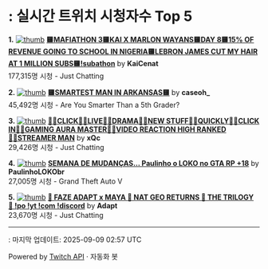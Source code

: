 # : 실시간 트위치 시청자수 Top 5

**1.** [![thumb](https://static-cdn.jtvnw.net/previews-ttv/live_user_kaicenat-320x180.jpg)](https://twitch.tv/KaiCenat)
**[🟨MAFIATHON 3🟨KAI X MARLON WAYANS🟨DAY 8🟨15% OF REVENUE GOING TO SCHOOL IN NIGERIA🟨LEBRON JAMES CUT MY HAIR AT 1 MILLION SUBS🟨!subathon](https://twitch.tv/KaiCenat)** by **KaiCenat**<br>177,315명 시청  - Just Chatting

**2.** [![thumb](https://static-cdn.jtvnw.net/previews-ttv/live_user_caseoh_-320x180.jpg)](https://twitch.tv/caseoh_)
**[🟨SMARTEST MAN IN ARKANSAS🟨](https://twitch.tv/caseoh_)** by **caseoh_**<br>45,492명 시청  - Are You Smarter Than a 5th Grader?

**3.** [![thumb](https://static-cdn.jtvnw.net/previews-ttv/live_user_xqc-320x180.jpg)](https://twitch.tv/xQc)
**[👷‍♂️CLICK👷‍♂️LIVE👷‍♂️DRAMA👷‍♂️NEW STUFF👷‍♂️QUICKLY👷‍♂️CLICK IN👷‍♂️GAMING AURA MASTER👷‍♂️VIDEO REACTION HIGH RANKED👷‍♂️STREAMER MAN](https://twitch.tv/xQc)** by **xQc**<br>29,426명 시청  - Just Chatting

**4.** [![thumb](https://static-cdn.jtvnw.net/previews-ttv/live_user_paulinholokobr-320x180.jpg)](https://twitch.tv/PaulinhoLOKObr)
**[SEMANA DE MUDANÇAS... Paulinho o LOKO no GTA RP +18](https://twitch.tv/PaulinhoLOKObr)** by **PaulinhoLOKObr**<br>27,005명 시청  - Grand Theft Auto V

**5.** [![thumb](https://static-cdn.jtvnw.net/previews-ttv/live_user_adapt-320x180.jpg)](https://twitch.tv/Adapt)
**[🔴 FAZE ADAPT x MAYA 🔴 NAT GEO RETURNS 🔴 THE TRILOGY 🔴 !po !yt !com !discord](https://twitch.tv/Adapt)** by **Adapt**<br>23,670명 시청  - Just Chatting


---
: 마지막 업데이트: 2025-09-09 02:57 UTC

Powered by [Twitch API](https://dev.twitch.tv/docs/api/reference) · 자동화 봇